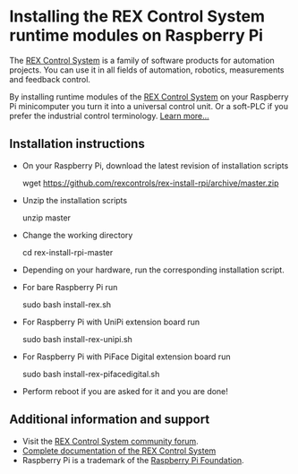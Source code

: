 Installing the REX Control System runtime modules on Raspberry Pi
=================================================================

The [REX Control System](https://www.rexcontrols.com/rex) is a family of
software products for automation projects. You can use it in all fields of
automation, robotics, measurements and feedback control.

By installing runtime modules of the [REX Control System](https://www.rexcontrols.com/rex)
on your Raspberry Pi minicomputer you turn it into a universal control unit. Or
a soft-PLC if you prefer the industrial control terminology. [Learn more...](https://www.rexcontrols.com/rex)

## Installation instructions ##
- On your Raspberry Pi, download the latest revision of installation scripts

    wget https://github.com/rexcontrols/rex-install-rpi/archive/master.zip

- Unzip the installation scripts

    unzip master

- Change the working directory

    cd rex-install-rpi-master

- Depending on your hardware, run the corresponding installation script.
- For bare Raspberry Pi run

    sudo bash install-rex.sh

- For Raspberry Pi with UniPi extension board run

    sudo bash install-rex-unipi.sh

- For Raspberry Pi with PiFace Digital extension board run

    sudo bash install-rex-pifacedigital.sh

- Perform reboot if you are asked for it and you are done!

## Additional information and support ##
- Visit the [REX Control System community forum](https://www.rexcontrols.com/forum).
- [Complete documentation of the REX Control System](http://www.rexcontrols.com/documentation-and-support)
- Raspberry Pi is a trademark of the [Raspberry Pi Foundation](http://www.raspberrypi.org).
